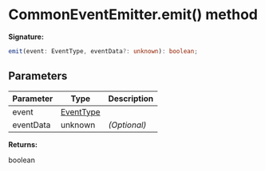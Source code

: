 # CommonEventEmitter.emit() method

**Signature:**

```typescript
emit(event: EventType, eventData?: unknown): boolean;
```

## Parameters

| Parameter | Type                                  | Description       |
| --------- | ------------------------------------- | ----------------- |
| event     | [EventType](./puppeteer.eventtype.md) |                   |
| eventData | unknown                               | <i>(Optional)</i> |

**Returns:**

boolean
